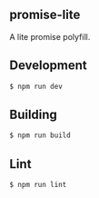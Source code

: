 promise-lite
---

A lite promise polyfill.

Development
---
``` sh
$ npm run dev
```

Building
---
```sh
$ npm run build
```

Lint
---
``` sh
$ npm run lint
```
